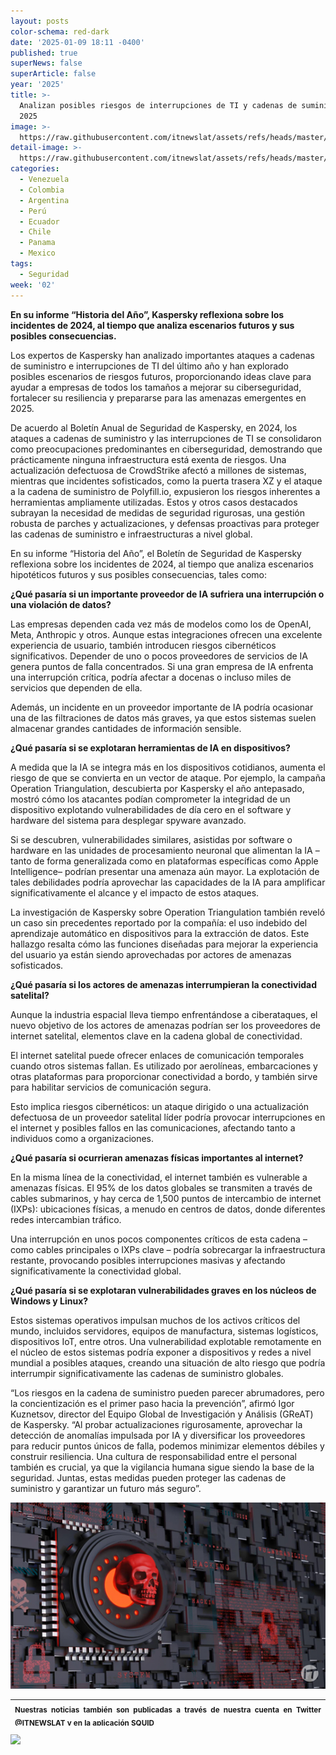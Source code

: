 ```yaml
---
layout: posts
color-schema: red-dark
date: '2025-01-09 18:11 -0400'
published: true
superNews: false
superArticle: false
year: '2025'
title: >-
  Analizan posibles riesgos de interrupciones de TI y cadenas de suministro en
  2025
image: >-
  https://raw.githubusercontent.com/itnewslat/assets/refs/heads/master/img/540x320/riesgo-de-seguridad-p.jpg
detail-image: >-
  https://raw.githubusercontent.com/itnewslat/assets/refs/heads/master/img/1024x680/riesgo-de-seguridad-g.jpg
categories:
  - Venezuela
  - Colombia
  - Argentina
  - Perú
  - Ecuador
  - Chile
  - Panama
  - Mexico
tags:
  - Seguridad
week: '02'
---
```

**En su informe “Historia del Año”, Kaspersky reflexiona sobre los incidentes de 2024, al tiempo que analiza escenarios futuros y sus posibles consecuencias.**

Los expertos de Kaspersky han analizado importantes ataques a cadenas de suministro e interrupciones de TI del último año y han explorado posibles escenarios de riesgos futuros, proporcionando ideas clave para ayudar a empresas de todos los tamaños a mejorar su ciberseguridad, fortalecer su resiliencia y prepararse para las amenazas emergentes en 2025.

De acuerdo al Boletín Anual de Seguridad de Kaspersky, en 2024, los ataques a cadenas de suministro y las interrupciones de TI se consolidaron como preocupaciones predominantes en ciberseguridad, demostrando que prácticamente ninguna infraestructura está exenta de riesgos. Una actualización defectuosa de CrowdStrike afectó a millones de sistemas, mientras que incidentes sofisticados, como la puerta trasera XZ y el ataque a la cadena de suministro de Polyfill.io, expusieron los riesgos inherentes a herramientas ampliamente utilizadas. Estos y otros casos destacados subrayan la necesidad de medidas de seguridad rigurosas, una gestión robusta de parches y actualizaciones, y defensas proactivas para proteger las cadenas de suministro e infraestructuras a nivel global.

En su informe “Historia del Año”, el Boletín de Seguridad de Kaspersky reflexiona sobre los incidentes de 2024, al tiempo que analiza escenarios hipotéticos futuros y sus posibles consecuencias, tales como:

**¿Qué pasaría si un importante proveedor de IA sufriera una interrupción o una violación de datos?**

Las empresas dependen cada vez más de modelos como los de OpenAI, Meta, Anthropic y otros. Aunque estas integraciones ofrecen una excelente experiencia de usuario, también introducen riesgos cibernéticos significativos. Depender de uno o pocos proveedores de servicios de IA genera puntos de falla concentrados. Si una gran empresa de IA enfrenta una interrupción crítica, podría afectar a docenas o incluso miles de servicios que dependen de ella.

Además, un incidente en un proveedor importante de IA podría ocasionar una de las filtraciones de datos más graves, ya que estos sistemas suelen almacenar grandes cantidades de información sensible.

**¿Qué pasaría si se explotaran herramientas de IA en dispositivos?**

A medida que la IA se integra más en los dispositivos cotidianos, aumenta el riesgo de que se convierta en un vector de ataque. Por ejemplo, la campaña Operation Triangulation, descubierta por Kaspersky el año antepasado, mostró cómo los atacantes podían comprometer la integridad de un dispositivo explotando vulnerabilidades de día cero en el software y hardware del sistema para desplegar spyware avanzado.

Si se descubren, vulnerabilidades similares, asistidas por software o hardware en las unidades de procesamiento neuronal que alimentan la IA –tanto de forma generalizada como en plataformas específicas como Apple Intelligence– podrían presentar una amenaza aún mayor. La explotación de tales debilidades podría aprovechar las capacidades de la IA para amplificar significativamente el alcance y el impacto de estos ataques.

La investigación de Kaspersky sobre Operation Triangulation también reveló un caso sin precedentes reportado por la compañía: el uso indebido del aprendizaje automático en dispositivos para la extracción de datos. Este hallazgo resalta cómo las funciones diseñadas para mejorar la experiencia del usuario ya están siendo aprovechadas por actores de amenazas sofisticados.

**¿Qué pasaría si los actores de amenazas interrumpieran la conectividad satelital?**

Aunque la industria espacial lleva tiempo enfrentándose a ciberataques, el nuevo objetivo de los actores de amenazas podrían ser los proveedores de internet satelital, elementos clave en la cadena global de conectividad.

El internet satelital puede ofrecer enlaces de comunicación temporales cuando otros sistemas fallan. Es utilizado por aerolíneas, embarcaciones y otras plataformas para proporcionar conectividad a bordo, y también sirve para habilitar servicios de comunicación segura.

Esto implica riesgos cibernéticos: un ataque dirigido o una actualización defectuosa de un proveedor satelital líder podría provocar interrupciones en el internet y posibles fallos en las comunicaciones, afectando tanto a individuos como a organizaciones.

**¿Qué pasaría si ocurrieran amenazas físicas importantes al internet?**

En la misma línea de la conectividad, el internet también es vulnerable a amenazas físicas. El 95% de los datos globales se transmiten a través de cables submarinos, y hay cerca de 1,500 puntos de intercambio de internet (IXPs): ubicaciones físicas, a menudo en centros de datos, donde diferentes redes intercambian tráfico.

Una interrupción en unos pocos componentes críticos de esta cadena – como cables principales o IXPs clave – podría sobrecargar la infraestructura restante, provocando posibles interrupciones masivas y afectando significativamente la conectividad global.

**¿Qué pasaría si se explotaran vulnerabilidades graves en los núcleos de Windows y Linux?**

Estos sistemas operativos impulsan muchos de los activos críticos del mundo, incluidos servidores, equipos de manufactura, sistemas logísticos, dispositivos IoT, entre otros. Una vulnerabilidad explotable remotamente en el núcleo de estos sistemas podría exponer a dispositivos y redes a nivel mundial a posibles ataques, creando una situación de alto riesgo que podría interrumpir significativamente las cadenas de suministro globales.

“Los riesgos en la cadena de suministro pueden parecer abrumadores, pero la concientización es el primer paso hacia la prevención”, afirmó Igor Kuznetsov, director del Equipo Global de Investigación y Análisis (GReAT) de Kaspersky. “Al probar actualizaciones rigurosamente, aprovechar la detección de anomalías impulsada por IA y diversificar los proveedores para reducir puntos únicos de falla, podemos minimizar elementos débiles y construir resiliencia. Una cultura de responsabilidad entre el personal también es crucial, ya que la vigilancia humana sigue siendo la base de la seguridad. Juntas, estas medidas pueden proteger las cadenas de suministro y garantizar un futuro más seguro”.

![](https://raw.githubusercontent.com/itnewslat/assets/refs/heads/master/img/540x320/riesgo-de-seguridad-p.jpg)

<table style="height: 42px;" width="569">
<tbody>
<tr>
<td style="text-align: justify;"><sub><strong>Nuestras noticias también son publicadas a través de nuestra cuenta en Twitter <a href="https://twitter.com/itnewslat?lang=es">@ITNEWSLAT</a> y en la aplicación <a href="https://squidapp.co/en/">SQUID</a></strong></sub></td>
</tr>
</tbody>
</table>

<img src="https://tracker.metricool.com/c3po.jpg?hash=56f88a41e39ab42c063cc51676587a04"/>